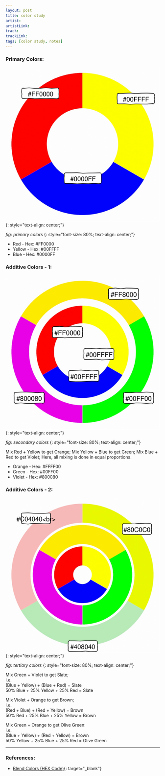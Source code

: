 ```yaml
---
layout: post
title: color study
artist: 
artistLink: 
track: 
trackLink: 
tags: [color study, notes]
---
```


### Primary Colors: 

![Primary Colors](/media/blogAssets/colorStudy/primary.svg)
{: style="text-align: center;"}

*fig: primary colors*
{: style="font-size: 80%; text-align: center;"}

- Red - Hex: #FF0000
- Yellow - Hex: #00FFFF
- Blue - Hex: #0000FF

### Additive Colors - 1:

![Secondary Colors](/media/blogAssets/colorStudy/secondary.svg)
{: style="text-align: center;"}

*fig: secondary colors*
{: style="font-size: 80%; text-align: center;"}

Mix Red + Yellow to get Orange; Mix Yellow + Blue to get Green; Mix Blue + Red to get Violet; Here, all mixing is done in equal proportions.


- Orange - Hex: #FFFF00
- Green - Hex: #00FF00
- Violet - Hex: #800080

### Additive Colors - 2:

![Tertiary Colors](/media/blogAssets/colorStudy/tertiary.svg)
{: style="text-align: center;"}

*fig: tertiary colors*
{: style="font-size: 80%; text-align: center;"}

Mix Green + Violet to get Slate; <br>
i.e.<br>
(Blue + Yellow) + (Blue + Red) = Slate <br>
50% Blue + 25% Yellow + 25% Red = Slate 

Mix Violet + Orange to get Brown; <br>
i.e.<br>
(Red + Blue) + (Red + Yellow) = Brown <br>
50% Red + 25% Blue + 25% Yellow = Brown 

Mix Green + Orange to get Olive Green: <br>
i.e.<br>
(Blue + Yellow) + (Red + Yellow) = Brown<br>
50% Yellow + 25% Blue + 25% Red = Olive Green 






-----

### References: <br>

* [Blend Colors (HEX Code)](https://meyerweb.com/eric/tools/color-blend/#:::hex){: target="_blank"}



